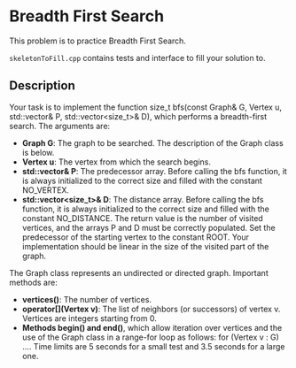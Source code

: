 # Breadth First Search

This problem is to practice Breadth First Search.

`skeletonToFill.cpp` contains tests and interface to fill your solution to.

## Description
Your task is to implement the function size_t bfs(const Graph& G, Vertex u, std::vector<Vertex>& P, std::vector<size_t>& D), which performs a breadth-first search. The arguments are:

* **Graph G**: The graph to be searched. The description of the Graph class is below.
* **Vertex u**: The vertex from which the search begins.
* **std::vector<Vertex>& P**: The predecessor array. Before calling the bfs function, it is always initialized to the correct size and filled with the constant NO_VERTEX.
* **std::vector<size_t>& D**: The distance array. Before calling the bfs function, it is always initialized to the correct size and filled with the constant NO_DISTANCE.
The return value is the number of visited vertices, and the arrays P and D must be correctly populated. Set the predecessor of the starting vertex to the constant ROOT. Your implementation should be linear in the size of the visited part of the graph.

The Graph class represents an undirected or directed graph. Important methods are:

* **vertices()**: The number of vertices.
* **operator\[](Vertex v)**: The list of neighbors (or successors) of vertex v. Vertices are integers starting from 0.
* **Methods begin() and end()**, which allow iteration over vertices and the use of the Graph class in a range-for loop as follows: for (Vertex v : G) ....
Time limits are 5 seconds for a small test and 3.5 seconds for a large one.